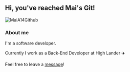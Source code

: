 ## Hi, you've reached Mai's Git! 

![MaiA14Github](https://res.cloudinary.com/dtwqtpteb/image/upload/v1609110635/jlpe6af5ii0vsjq6babt.png)

### About me

I'm a software developer.

Currently I work as a Back-End Developer at High Lander ✈️

Feel free to leave a [message](mailto:maiaa1993@gmail.com)! 
